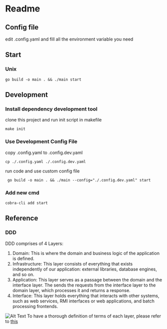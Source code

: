 # Readme

## Config file

edit .config.yaml and fill all the environment variable you need

## Start

### Unix

```shell
go build -o main . && ./main start
```

## Development

### Install dependency development tool

clone this project and run init script in makefile

```shell
make init
```

### Use Development Config File

copy .config.yaml to .config.dev.yaml

```shell
cp ./.config.yaml ./.config.dev.yaml
```

run code and use custom config file

```shell
 go build -o main . && ./main --config="./.config.dev.yaml" start
```

### Add new cmd

```shell
cobra-cli add start
```


## Reference

### DDD

DDD comprises of 4 Layers:

1. Domain: This is where the domain and business logic of the application is defined.
2. Infrastructure: This layer consists of everything that exists independently of our application: external libraries, database engines, and so on.
3. Application: This layer serves as a passage between the domain and the interface layer. The sends the requests from the interface layer to the domain layer, which processes it and returns a response.
4. Interface: This layer holds everything that interacts with other systems, such as web services, RMI interfaces or web applications, and batch processing frontends.

![Alt Text](https://res.cloudinary.com/practicaldev/image/fetch/s--mhcXpSHR--/c_limit%2Cf_auto%2Cfl_progressive%2Cq_auto%2Cw_880/https://dev-to-uploads.s3.amazonaws.com/i/zxy4sge2vsk0pv53ik9v.jpg)
To have a thorough definition of terms of each layer, please refer to [this](http://dddsample.sourceforge.net/architecture.html)